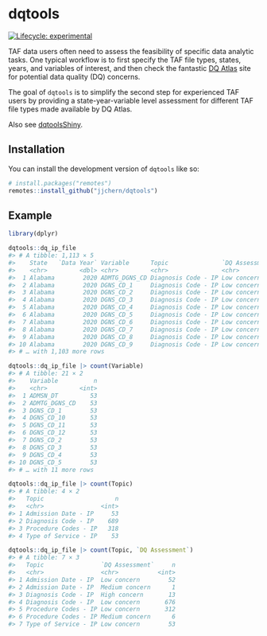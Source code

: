 
<!-- README.md is generated from README.Rmd. Please edit that file -->

# dqtools

<!-- badges: start -->

[![Lifecycle:
experimental](https://img.shields.io/badge/lifecycle-experimental-orange.svg)](https://lifecycle.r-lib.org/articles/stages.html#experimental)
<!-- badges: end -->

TAF data users often need to assess the feasibility of specific data
analytic tasks. One typical workflow is to first specify the TAF file
types, states, years, and variables of interest, and then check the
fantastic [DQ Atlas](https://www.medicaid.gov/dq-atlas/welcome) site for
potential data quality (DQ) concerns.

The goal of `dqtools` is to simplify the second step for experienced TAF
users by providing a state-year-variable level assessment for different
TAF file types made available by DQ Atlas.

Also see [dqtoolsShiny](https://jjchen.shinyapps.io/dqtoolsShiny/).

## Installation

You can install the development version of `dqtools` like so:

``` r
# install.packages("remotes")
remotes::install_github("jjchern/dqtools")
```

## Example

``` r
library(dplyr)

dqtools::dq_ip_file
#> # A tibble: 1,113 × 5
#>    State   `Data Year` Variable      Topic               `DQ Assessment`
#>    <chr>         <dbl> <chr>         <chr>               <chr>          
#>  1 Alabama        2020 ADMTG_DGNS_CD Diagnosis Code - IP Low concern    
#>  2 Alabama        2020 DGNS_CD_1     Diagnosis Code - IP Low concern    
#>  3 Alabama        2020 DGNS_CD_2     Diagnosis Code - IP Low concern    
#>  4 Alabama        2020 DGNS_CD_3     Diagnosis Code - IP Low concern    
#>  5 Alabama        2020 DGNS_CD_4     Diagnosis Code - IP Low concern    
#>  6 Alabama        2020 DGNS_CD_5     Diagnosis Code - IP Low concern    
#>  7 Alabama        2020 DGNS_CD_6     Diagnosis Code - IP Low concern    
#>  8 Alabama        2020 DGNS_CD_7     Diagnosis Code - IP Low concern    
#>  9 Alabama        2020 DGNS_CD_8     Diagnosis Code - IP Low concern    
#> 10 Alabama        2020 DGNS_CD_9     Diagnosis Code - IP Low concern    
#> # … with 1,103 more rows

dqtools::dq_ip_file |> count(Variable)
#> # A tibble: 21 × 2
#>    Variable          n
#>    <chr>         <int>
#>  1 ADMSN_DT         53
#>  2 ADMTG_DGNS_CD    53
#>  3 DGNS_CD_1        53
#>  4 DGNS_CD_10       53
#>  5 DGNS_CD_11       53
#>  6 DGNS_CD_12       53
#>  7 DGNS_CD_2        53
#>  8 DGNS_CD_3        53
#>  9 DGNS_CD_4        53
#> 10 DGNS_CD_5        53
#> # … with 11 more rows

dqtools::dq_ip_file |> count(Topic)
#> # A tibble: 4 × 2
#>   Topic                    n
#>   <chr>                <int>
#> 1 Admission Date - IP     53
#> 2 Diagnosis Code - IP    689
#> 3 Procedure Codes - IP   318
#> 4 Type of Service - IP    53

dqtools::dq_ip_file |> count(Topic, `DQ Assessment`)
#> # A tibble: 7 × 3
#>   Topic                `DQ Assessment`     n
#>   <chr>                <chr>           <int>
#> 1 Admission Date - IP  Low concern        52
#> 2 Admission Date - IP  Medium concern      1
#> 3 Diagnosis Code - IP  High concern       13
#> 4 Diagnosis Code - IP  Low concern       676
#> 5 Procedure Codes - IP Low concern       312
#> 6 Procedure Codes - IP Medium concern      6
#> 7 Type of Service - IP Low concern        53
```
